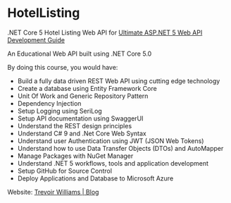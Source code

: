 # HotelListing
.NET Core 5 Hotel Listing Web API for [Ultimate ASP.NET 5 Web API Development Guide](https://www.udemy.com/course/ultimate-aspnet-5-web-api-development-guide/?referralCode=354D04A638A9196767B3)

An Educational Web API built using .NET Core 5.0 

By doing this course, you would have:
- Build a fully data driven REST Web API using cutting edge technology 
- Create a database using Entity Framework Core
- Unit Of Work and Generic Repository Pattern 
- Dependency Injection
- Setup Logging using SeriLog
- Setup API documentation using SwaggerUI
- Understand the REST design principles 
- Understand C# 9 and .Net Core Web Syntax
- Understand user Authentication using JWT (JSON Web Tokens) 
- Understand how to use Data Transfer Objects (DTOs) and AutoMapper 
- Manage Packages with NuGet Manager
- Understand .NET 5 workflows, tools and application development
- Setup GitHub for Source Control
- Deploy Applications and Database to Microsoft Azure

Website: [Trevoir Williams | Blog](http://bit.ly/2ux9hcn)
